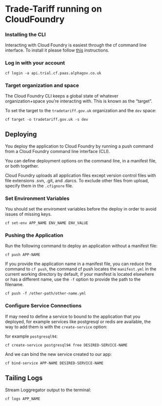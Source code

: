 # Trade-Tariff running on CloudFoundry



### Installing the CLI

Interacting with Cloud Foundry is easiest through the cf command line interface.
To install it please follow [this](https://documentation.trial.cf.paas.alphagov.co.uk/getting-started/setup/) instructions.

### Log in with your account

    cf login -a api.trial.cf.paas.alphagov.co.uk

### Target organization and space

The Cloud Foundry CLI keeps a global state of whatever organization+space you’re interacting with. This is known as the “target”.

To set the target to the `tradetariff.gov.uk` organization and the `dev` space:

    cf target -o tradetariff.gov.uk -s dev

## Deploying

You deploy the application to Cloud Foundry by running a push command from a Cloud Foundry command line interface (CLI).

You can define deployment options on the command line, in a manifest file, or both together.

Cloud Foundry uploads all application files except version control files with file extensions .svn, .git, and .darcs. To exclude other files from upload, specify them in the `.cfignore` file.

### Set Environment Variables

You should set the enviroment variables before the deploy in order to avoid issues of missing keys.

    cf set-env APP_NAME ENV_NAME ENV_VALUE


### Pushing the Application

Run the following command to deploy an application without a manifest file:

    cf push APP-NAME

If you provide the application name in a manifest file, you can reduce the command to `cf push`, the command cf push locates the `manifest.yml` in the current working directory by default, if your manifest is located elsewhere or has a different name, use the `-f` option to provide the path to the filename.

    cf push -f /other-path/other-name.yml

### Configure Service Connections

If may need to define a service to bound to the application that you deployed, for example services like postgresql or redis are available, the way to add them is with the `create-service` option:

for example `postgresql94`:

    cf create-service postgresql94 free DESIRED-SERVICE-NAME

And we can bind the new service created to our app:

    cf bind-service APP-NAME DESIRED-SERVICE-NAME

## Tailing Logs

Stream Loggregator output to the terminal:

    cf logs APP_NAME